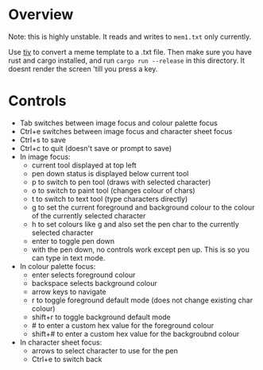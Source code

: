 # Overview

Note: this is highly unstable. It reads and writes to `mem1.txt` only currently.

Use [tiv](https://github.com/stefanhaustein/TerminalImageViewer) to convert a meme template to a .txt file. Then make sure you have rust and cargo installed, and run `cargo run --release` in this directory. It doesnt render the screen 'till you press a key.

# Controls

 - Tab switches between image focus and colour palette focus
 - Ctrl+e switches between image focus and character sheet focus
 - Ctrl+s to save
 - Ctrl+c to quit (doesn't save or prompt to save)
 - In image focus:
    - current tool displayed at top left
    - pen down status is displayed below current tool
    - p to switch to pen tool (draws with selected character)
    - o to switch to paint tool (changes colour of chars)
    - t to switch to text tool (type characters directly)
    - g to set the current foreground and background colour to the colour of the currently selected character
    - h to set colours like g and also set the pen char to the currently selected character
    - enter to toggle pen down
    - with the pen down, no controls work except pen up. This is so you can type in text mode.
 - In colour palette focus:
    - enter selects foreground colour
    - backspace selects background colour
    - arrow keys to navigate
    - r to toggle foreground default mode (does not change existing char colour)
    - shift+r to toggle background default mode
    - \# to enter a custom hex value for the foreground colour
    - shift+\# to enter a custom hex value for the backgroubnd colour
 - In character sheet focus:
    - arrows to select character to use for the pen
    - Ctrl+e to switch back

